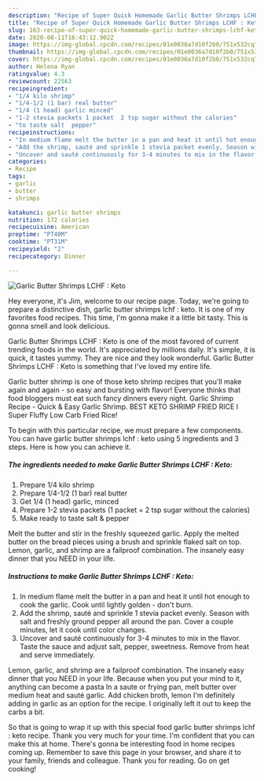 ```yaml
---
description: "Recipe of Super Quick Homemade Garlic Butter Shrimps LCHF : Keto"
title: "Recipe of Super Quick Homemade Garlic Butter Shrimps LCHF : Keto"
slug: 163-recipe-of-super-quick-homemade-garlic-butter-shrimps-lchf-keto
date: 2020-08-11T16:43:12.902Z
image: https://img-global.cpcdn.com/recipes/01e0036a7d10f2b0/751x532cq70/garlic-butter-shrimps-lchf-keto-recipe-main-photo.jpg
thumbnail: https://img-global.cpcdn.com/recipes/01e0036a7d10f2b0/751x532cq70/garlic-butter-shrimps-lchf-keto-recipe-main-photo.jpg
cover: https://img-global.cpcdn.com/recipes/01e0036a7d10f2b0/751x532cq70/garlic-butter-shrimps-lchf-keto-recipe-main-photo.jpg
author: Helena Ryan
ratingvalue: 4.3
reviewcount: 22563
recipeingredient:
- "1/4 kilo shrimp"
- "1/4-1/2 (1 bar) real butter"
- "1/4 (1 head) garlic minced"
- "1-2 stevia packets 1 packet  2 tsp sugar without the calories"
- "to taste salt  pepper"
recipeinstructions:
- "In medium flame melt the butter in a pan and heat it until hot enough to cook the garlic. Cook until lightly golden - don&#39;t burn."
- "Add the shrimp, sauté and sprinkle 1 stevia packet evenly. Season with salt and freshly ground pepper all around the pan. Cover a couple minutes, let it cook until color changes."
- "Uncover and sauté continuously for 3-4 minutes to mix in the flavor. Taste the sauce and adjust salt, pepper, sweetness. Remove from heat and serve immediately."
categories:
- Recipe
tags:
- garlic
- butter
- shrimps

katakunci: garlic butter shrimps 
nutrition: 172 calories
recipecuisine: American
preptime: "PT40M"
cooktime: "PT31M"
recipeyield: "2"
recipecategory: Dinner

---
```



![Garlic Butter Shrimps LCHF : Keto](https://img-global.cpcdn.com/recipes/01e0036a7d10f2b0/751x532cq70/garlic-butter-shrimps-lchf-keto-recipe-main-photo.jpg)

Hey everyone, it's Jim, welcome to our recipe page. Today, we're going to prepare a distinctive dish, garlic butter shrimps lchf : keto. It is one of my favorites food recipes. This time, I'm gonna make it a little bit tasty. This is gonna smell and look delicious.

Garlic Butter Shrimps LCHF : Keto is one of the most favored of current trending foods in the world. It's appreciated by millions daily. It's simple, it is quick, it tastes yummy. They are nice and they look wonderful. Garlic Butter Shrimps LCHF : Keto is something that I've loved my entire life.

Garlic butter shrimp is one of those keto shrimp recipes that you&#39;ll make again and again - so easy and bursting with flavor! Everyone thinks that food bloggers must eat such fancy dinners every night. Garlic Shrimp Recipe - Quick &amp; Easy Garlic Shrimp. BEST KETO SHRIMP FRIED RICE I Super Fluffy Low Carb Fried Rice!


To begin with this particular recipe, we must prepare a few components. You can have garlic butter shrimps lchf : keto using 5 ingredients and 3 steps. Here is how you can achieve it.

<!--inarticleads1-->

##### The ingredients needed to make Garlic Butter Shrimps LCHF : Keto:

1. Prepare 1/4 kilo shrimp
1. Prepare 1/4-1/2 (1 bar) real butter
1. Get 1/4 (1 head) garlic, minced
1. Prepare 1-2 stevia packets (1 packet = 2 tsp sugar without the calories)
1. Make ready to taste salt &amp; pepper


Melt the butter and stir in the freshly squeezed garlic. Apply the melted butter on the bread pieces using a brush and sprinkle flaked salt on top. Lemon, garlic, and shrimp are a failproof combination. The insanely easy dinner that you NEED in your life. 

<!--inarticleads2-->

##### Instructions to make Garlic Butter Shrimps LCHF : Keto:

1. In medium flame melt the butter in a pan and heat it until hot enough to cook the garlic. Cook until lightly golden - don&#39;t burn.
1. Add the shrimp, sauté and sprinkle 1 stevia packet evenly. Season with salt and freshly ground pepper all around the pan. Cover a couple minutes, let it cook until color changes.
1. Uncover and sauté continuously for 3-4 minutes to mix in the flavor. Taste the sauce and adjust salt, pepper, sweetness. Remove from heat and serve immediately.


Lemon, garlic, and shrimp are a failproof combination. The insanely easy dinner that you NEED in your life. Because when you put your mind to it, anything can become a pasta In a saute or frying pan, melt butter over medium heat and sauté garlic. Add chicken broth, lemon I&#39;m definitely adding in garlic as an option for the recipe. I originally left it out to keep the carbs a bit. 

So that is going to wrap it up with this special food garlic butter shrimps lchf : keto recipe. Thank you very much for your time. I'm confident that you can make this at home. There's gonna be interesting food in home recipes coming up. Remember to save this page in your browser, and share it to your family, friends and colleague. Thank you for reading. Go on get cooking!
